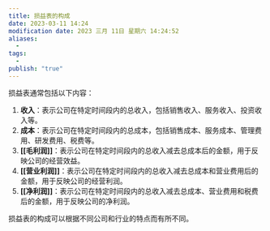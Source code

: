 ```yaml
---
title: 损益表的构成
date: 2023-03-11 14:24
modification date: 2023 三月 11日 星期六 14:24:52
aliases:
  - 
tags:
  - 
publish: "true"
---
```


损益表通常包括以下内容：

1.  **收入**：表示公司在特定时间段内的总收入，包括销售收入、服务收入、投资收入等。
2.  **成本**：表示公司在特定时间段内的总成本，包括销售成本、服务成本、管理费用、研发费用、税费等。
3.  **[[毛利润]]**：表示公司在特定时间段内的总收入减去总成本后的金额，用于反映公司的经营效益。
4.  **[[营业利润]]**：表示公司在特定时间段内的总收入减去总成本和营业费用后的金额，用于反映公司的经营利润。
5.  **[[净利润]]**：表示公司在特定时间段内的总收入减去总成本、营业费用和税费后的金额，用于反映公司的净利润。

损益表的构成可以根据不同公司和行业的特点而有所不同。